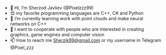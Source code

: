 - 👋 Hi, I’m Sherzod Javliev (@Pixelzzz99)
- 😍 my favorite programming languages are C++, C# and Python
- 🌱 I’m currently learning work with point clouds and make neural networks on C++
- 💞️ I want to cooperate with people who are interested in creating graphics, game engines and computer vision
- 📫 How to reach me Sherzik99@gmail.com or my username in Telegram @Pixel_zzz

<!---
Pixelzzz99/Pixelzzz99 is a ✨ special ✨ repository because its `README.md` (this file) appears on your GitHub profile.
You can click the Preview link to take a look at your changes.
--->
